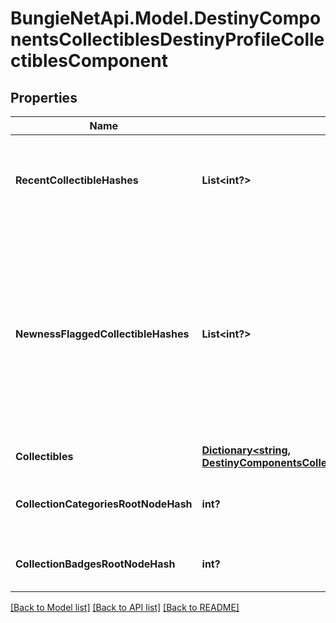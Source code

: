 # BungieNetApi.Model.DestinyComponentsCollectiblesDestinyProfileCollectiblesComponent
## Properties

Name | Type | Description | Notes
------------ | ------------- | ------------- | -------------
**RecentCollectibleHashes** | **List<int?>** | The list of collectibles determined by the game as having been \&quot;recently\&quot; acquired. | [optional] 
**NewnessFlaggedCollectibleHashes** | **List<int?>** | The list of collectibles determined by the game as having been \&quot;recently\&quot; acquired.  The game client itself actually controls this data, so I personally question whether anyone will get much use out of this: because we can&#39;t edit this value through the API. But in case anyone finds it useful, here it is. | [optional] 
**Collectibles** | [**Dictionary<string, DestinyComponentsCollectiblesDestinyCollectibleComponent>**](DestinyComponentsCollectiblesDestinyCollectibleComponent.md) |  | [optional] 
**CollectionCategoriesRootNodeHash** | **int?** | The hash for the root presentation node definition of Collection categories. | [optional] 
**CollectionBadgesRootNodeHash** | **int?** | The hash for the root presentation node definition of Collection Badges. | [optional] 

[[Back to Model list]](../README.md#documentation-for-models) [[Back to API list]](../README.md#documentation-for-api-endpoints) [[Back to README]](../README.md)

